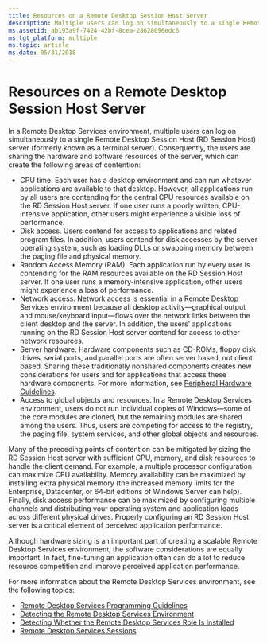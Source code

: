```yaml
---
title: Resources on a Remote Desktop Session Host Server
description: Multiple users can log on simultaneously to a single Remote Desktop Session Host (RD Session Host) server, sharing the hardware and software resources of the server.
ms.assetid: ab193a9f-7424-42bf-8cea-28628096edc6
ms.tgt_platform: multiple
ms.topic: article
ms.date: 05/31/2018
---
```


# Resources on a Remote Desktop Session Host Server

In a Remote Desktop Services environment, multiple users can log on simultaneously to a single Remote Desktop Session Host (RD Session Host) server (formerly known as a terminal server). Consequently, the users are sharing the hardware and software resources of the server, which can create the following areas of contention:

-   CPU time. Each user has a desktop environment and can run whatever applications are available to that desktop. However, all applications run by all users are contending for the central CPU resources available on the RD Session Host server. If one user runs a poorly written, CPU-intensive application, other users might experience a visible loss of performance.
-   Disk access. Users contend for access to applications and related program files. In addition, users contend for disk accesses by the server operating system, such as loading DLLs or swapping memory between the paging file and physical memory.
-   Random Access Memory (RAM). Each application run by every user is contending for the RAM resources available on the RD Session Host server. If one user runs a memory-intensive application, other users might experience a loss of performance.
-   Network access. Network access is essential in a Remote Desktop Services environment because all desktop activity—graphical output and mouse/keyboard input—flows over the network links between the client desktop and the server. In addition, the users' applications running on the RD Session Host server contend for access to other network resources.
-   Server hardware. Hardware components such as CD-ROMs, floppy disk drives, serial ports, and parallel ports are often server based, not client based. Sharing these traditionally nonshared components creates new considerations for users and for applications that access these hardware components. For more information, see [Peripheral Hardware Guidelines](peripheral-hardware-guidelines.md).
-   Access to global objects and resources. In a Remote Desktop Services environment, users do not run individual copies of Windows—some of the core modules are cloned, but the remaining modules are shared among the users. Thus, users are competing for access to the registry, the paging file, system services, and other global objects and resources.

Many of the preceding points of contention can be mitigated by sizing the RD Session Host server with sufficient CPU, memory, and disk resources to handle the client demand. For example, a multiple processor configuration can maximize CPU availability. Memory availability can be maximized by installing extra physical memory (the increased memory limits for the Enterprise, Datacenter, or 64-bit editions of Windows Server can help). Finally, disk access performance can be maximized by configuring multiple channels and distributing your operating system and application loads across different physical drives. Properly configuring an RD Session Host server is a critical element of perceived application performance.

Although hardware sizing is an important part of creating a scalable Remote Desktop Services environment, the software considerations are equally important. In fact, fine-tuning an application often can do a lot to reduce resource competition and improve perceived application performance.

For more information about the Remote Desktop Services environment, see the following topics:

-   [Remote Desktop Services Programming Guidelines](terminal-services-programming-guidelines.md)
-   [Detecting the Remote Desktop Services Environment](detecting-the-terminal-services-environment.md)
-   [Detecting Whether the Remote Desktop Services Role Is Installed](detecting-whether-terminal-services-is-installed.md)
-   [Remote Desktop Services Sessions](terminal-services-sessions.md)

 

 




